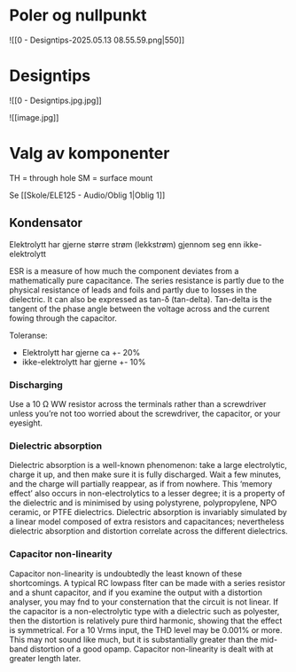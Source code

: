 # Poler og nullpunkt
![[0 - Designtips-2025.05.13 08.55.59.png|550]]





# Designtips
![[0 - Designtips.jpg.jpg]]


![[image.jpg]]


# Valg av komponenter
TH = through hole
SM = surface mount

Se [[Skole/ELE125 - Audio/Oblig 1|Oblig 1]]

## Kondensator
Elektrolytt har gjerne større strøm (lekkstrøm) gjennom seg enn ikke-elektrolytt

ESR is a measure of how much the component deviates from a mathematically pure capacitance. The series resistance is partly due to the physical resistance of leads and foils and partly due to losses in the dielectric. It can also be expressed as tan-δ (tan-delta). Tan-delta is the tangent of the phase angle between the voltage across and the current fowing through the capacitor. 


Toleranse:
- Elektrolytt har gjerne ca +- 20%
- ikke-elektrolytt har gjerne +- 10%

### Discharging
Use a 10 Ω WW resistor across the terminals rather than a screwdriver unless you’re not too worried about the screwdriver, the capacitor, or your eyesight.
### Dielectric absorption
Dielectric absorption is a well-known phenomenon: take a large electrolytic, charge it up, and then make sure it is fully discharged. Wait a few minutes, and the charge will partially reappear, as if from nowhere. This ‘memory effect’ also occurs in non-electrolytics to a lesser degree; it is a property of the dielectric and is minimised by using polystyrene, polypropylene, NPO ceramic, or PTFE dielectrics. Dielectric absorption is invariably simulated by a linear model composed of extra resistors and capacitances; nevertheless dielectric absorption and distortion correlate across the different dielectrics. 

### Capacitor non-linearity
Capacitor non-linearity is undoubtedly the least known of these shortcomings. A typical RC lowpass flter can be made with a series resistor and a shunt capacitor, and if you examine the output with a distortion analyser, you may fnd to your consternation that the circuit is not linear. If the capacitor is a non-electrolytic type with a dielectric such as polyester, then the distortion is relatively pure third harmonic, showing that the effect is symmetrical. For a 10 Vrms input, the THD level may be 0.001% or more. This may not sound like much, but it is substantially greater than the mid-band distortion of a good opamp. Capacitor non-linearity is dealt with at greater length later. 


